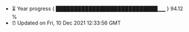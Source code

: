 - ⏳ Year progress { ████████████████████████████▁▁ } 94.12 %
- ⏰ Updated on Fri, 10 Dec 2021 12:33:56 GMT

